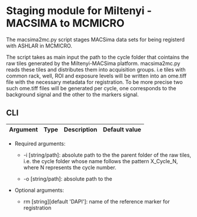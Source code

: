 # Staging module for Miltenyi - MACSIMA to MCMICRO

The macsima2mc.py script stages MACSima data sets for being registerd with ASHLAR in MCMICRO.

The script takes as main input the path to the cycle folder that cointains the raw tiles generated by the Miltenyi-MACSima platform.  macsima2mc.py reads these tiles and distributes them into acquisition groups. i.e tiles with common rack, well, ROI and exposure levels will be written into an ome.tiff file with the necessary metadata for registration.  To be more precise two such ome.tiff files will be generated per cycle, one corresponds to the background signal and the other to the markers signal.
 
## CLI

| Argument| Type| Description | Default value |
|----|----|----|---|

- Required arguments:
    - -i [string/path]: absolute path to the the parent folder of the raw tiles, i.e. the cycle folder whose name follows the pattern X_Cycle_N, where N represents the cycle number.  

    - -o [string/path]: absolute path to the 

- Optional arguments:
    - rm [string][default 'DAPI']: name of the reference marker for registration 